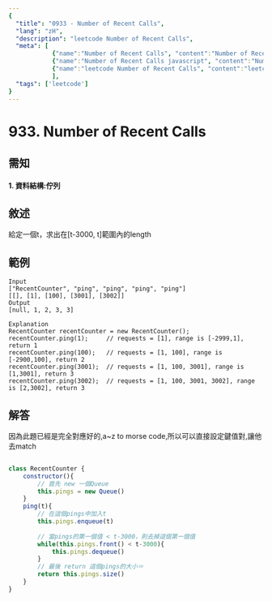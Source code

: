 ```yaml
---
{
  "title": "0933 - Number of Recent Calls",
  "lang": "zH",
  "description": "leetcode Number of Recent Calls",
  "meta": [
            {"name":"Number of Recent Calls", "content":"Number of Recent Calls"},
            {"name":"Number of Recent Calls javascript", "content":"Number of Recent Calls javascript"},
            {"name":"leetcode Number of Recent Calls", "content":"leetcode Number of Recent Calls"}
            ],
  "tags": ['leetcode']
}
---
```

# 933. Number of Recent Calls

## 需知
#### 1. 資料結構:佇列

## 敘述
給定一個t，求出在[t-3000, t]範圍內的length

## 範例
```
Input
["RecentCounter", "ping", "ping", "ping", "ping"]
[[], [1], [100], [3001], [3002]]
Output
[null, 1, 2, 3, 3]

Explanation
RecentCounter recentCounter = new RecentCounter();
recentCounter.ping(1);     // requests = [1], range is [-2999,1], return 1
recentCounter.ping(100);   // requests = [1, 100], range is [-2900,100], return 2
recentCounter.ping(3001);  // requests = [1, 100, 3001], range is [1,3001], return 3
recentCounter.ping(3002);  // requests = [1, 100, 3001, 3002], range is [2,3002], return 3
```
## 解答
因為此題已經是完全對應好的,a~z to morse code,所以可以直接設定鍵值對,讓他去match
```javascript

class RecentCounter {
    constructor(){
        // 首先 new 一個Queue
        this.pings = new Queue()
    }
    ping(t){
        // 在這個pings中加入t
        this.pings.enqueue(t)
        
        // 當pings的第一個值 < t-3000，則去掉這個第一個值
        while(this.pings.front() < t-3000){
            this.pings.dequeue()
        }
        // 最後 return 這個pings的大小＝
        return this.pings.size()
    }
}
```
